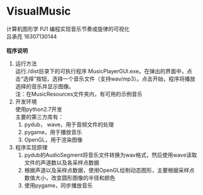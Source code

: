 # VisualMusic
计算机图形学 PJ1 编程实现音乐节奏或旋律的可视化\
吕承亮 16307130144 \
\
**程序说明** 
1. 运行方法 \
    运行./dist目录下的可执行程序 MusicPlayerGUI.exe。在弹出的界面中，点击“选择”按钮，选择一个音乐文件（支持wav/mp3）。点击开始，程序将播放选择的音乐并显示图像。 \
    注：在MusicResources文件夹内，有可用的示例音乐
2. 开发环境 \
    使用python2.7开发 \
    主要的第三方库有：
    1) pydub， wave，用于音频文件的处理
    2) pygame，用于播放音乐
    3) OpenGL，用于渲染图像
3. 程序实现原理
    1) pydub的AudioSegment将音乐文件转换为wav格式，然后使用wave读取文件的声道数以及各采样点数据
    2) 根据声道以及采样点数据，使用OpenGL绘制动态图形，主要根据采样点数值大小，改变圆形图像的半径和颜色
    3) 使用pygame，同步播放音乐
